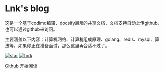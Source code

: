 


# Lnk's blog

 这是一个基于codimd编辑、docsify展示的共享文档，文档支持自动上传github，也可以通过github来访问。

主要涵盖以下内容：计算机网络、计算机组成原理、golang、redis、mysql、算法等，如果你正在准备面试，那么这里再合适不过了。

[![star](https://img.shields.io/github/stars/qianlnk/blog.svg)](https://github.com/qianlnk/blog/stargazers)
[![fork](https://img.shields.io/github/forks/qianlnk/blog.svg)](https://github.com/qianlnk/blog/network/members)


[Github](<https://github.com/qianlnk/blog>)
[开始阅读](README.md)
